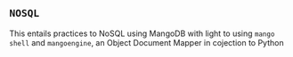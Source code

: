 ## `NOSQL`
This entails practices to NoSQL using MangoDB with light to using `mango shell` and `mangoengine`, an Object Document Mapper in cojection to Python